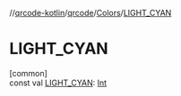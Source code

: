//[qrcode-kotlin](../../../index.md)/[qrcode](../index.md)/[Colors](index.md)/[LIGHT_CYAN](-l-i-g-h-t_-c-y-a-n.md)

# LIGHT_CYAN

[common]\
const val [LIGHT_CYAN](-l-i-g-h-t_-c-y-a-n.md): [Int](https://kotlinlang.org/api/latest/jvm/stdlib/kotlin/-int/index.html)
